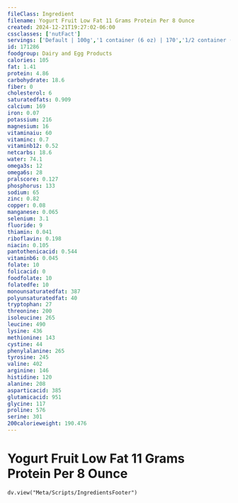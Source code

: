 ```yaml
---
fileClass: Ingredient
filename: Yogurt Fruit Low Fat 11 Grams Protein Per 8 Ounce
created: 2024-12-21T19:27:02-06:00
cssclasses: ['nutFact']
servings: ['Default | 100g','1 container (6 oz) | 170','1/2 container (4 oz) | 113','1 container (8 oz) | 227']
id: 171286
foodgroup: Dairy and Egg Products
calories: 105
fat: 1.41
protein: 4.86
carbohydrate: 18.6
fiber: 0
cholesterol: 6
saturatedfats: 0.909
calcium: 169
iron: 0.07
potassium: 216
magnesium: 16
vitaminaiu: 60
vitaminc: 0.7
vitaminb12: 0.52
netcarbs: 18.6
water: 74.1
omega3s: 12
omega6s: 28
pralscore: 0.127
phosphorus: 133
sodium: 65
zinc: 0.82
copper: 0.08
manganese: 0.065
selenium: 3.1
fluoride: 9
thiamin: 0.041
riboflavin: 0.198
niacin: 0.105
pantothenicacid: 0.544
vitaminb6: 0.045
folate: 10
folicacid: 0
foodfolate: 10
folatedfe: 10
monounsaturatedfat: 387
polyunsaturatedfat: 40
tryptophan: 27
threonine: 200
isoleucine: 265
leucine: 490
lysine: 436
methionine: 143
cystine: 44
phenylalanine: 265
tyrosine: 245
valine: 402
arginine: 146
histidine: 120
alanine: 208
asparticacid: 385
glutamicacid: 951
glycine: 117
proline: 576
serine: 301
200calorieweight: 190.476
---
```


# Yogurt Fruit Low Fat 11 Grams Protein Per 8 Ounce

```dataviewjs
dv.view("Meta/Scripts/IngredientsFooter")
```
